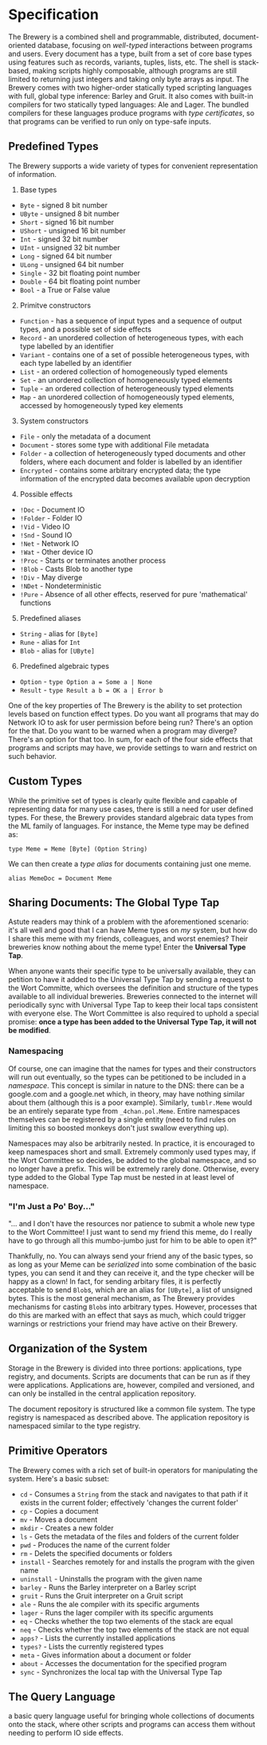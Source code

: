 Specification
=============

The Brewery is a combined shell and programmable, distributed, document-oriented database, focusing on *well-typed* interactions between programs and users. Every document has a type, built from a set of core base types using features such as records, variants, tuples, lists, etc. The shell is stack-based, making scripts highly composable, although programs are still limited to returning just integers and taking only byte arrays as input. The Brewery comes with two higher-order statically typed scripting languages with full, global type inference: Barley and Gruit. It also comes with built-in compilers for two statically typed languages: Ale and Lager. The bundled compilers for these languages produce programs with *type certificates*, so that programs can be verified to run only on type-safe inputs.



Predefined Types
----------------

The Brewery supports a wide variety of types for convenient representation of information.

1. Base types
  + `Byte` - signed 8 bit number
  + `UByte` - unsigned 8 bit number
  + `Short` - signed 16 bit number
  + `UShort` - unsigned 16 bit number
  + `Int` - signed 32 bit number
  + `UInt` - unsigned 32 bit number
  + `Long` - signed 64 bit number
  + `ULong` - unsigned 64 bit number
  + `Single` - 32 bit floating point number
  + `Double` - 64 bit floating point number
  + `Bool` - a True or False value
2. Primitve constructors
  + `Function` - has a sequence of input types and a sequence of output types, and a possible set of side effects
  + `Record` - an unordered collection of heterogeneous types, with each type labelled by an identifier
  + `Variant` - contains one of a set of possible heterogeneous types, with each type labelled by an identifier
  + `List` - an ordered collection of homogeneously typed elements
  + `Set` - an unordered collection of homogeneously typed elements
  + `Tuple` - an ordered collection of heterogeneously typed elements
  + `Map` - an unordered collection of homogeneously typed elements, accessed by homogeneously typed key elements
3. System constructors
  + `File` - only the metadata of a document
  + `Document` - stores some type with additional File metadata
  + `Folder` - a collection of heterogeneously typed documents and other folders, where each document and folder is labelled by an identifier
  + `Encrypted` - contains some arbitrary encrypted data; the type information of the encrypted data becomes available upon decryption
4. Possible effects
  + `!Doc` - Document IO
  + `!Folder` - Folder IO
  + `!Vid` - Video IO
  + `!Snd` - Sound IO
  + `!Net` - Network IO
  + `!Wat` - Other device IO
  + `!Proc` - Starts or terminates another process
  + `!Blob` - Casts Blob to another type
  + `!Div` - May diverge
  + `!NDet` - Nondeterministic
  + `!Pure` - Absence of all other effects, reserved for pure 'mathematical' functions
5. Predefined aliases
  + `String` - alias for `[Byte]`
  + `Rune` - alias for `Int`
  + `Blob` - alias for `[UByte]`
6. Predefined algebraic types
  + `Option` - `type Option a = Some a | None`
  + `Result` - `type Result a b = OK a | Error b`

One of the key properties of The Brewery is the ability to set protection levels based on function effect types. Do you want all programs that may do Network IO to ask for user permission before being run? There's an option for the that. Do you want to be warned when a program may diverge? There's an option for that too. In sum, for each of the four side effects that programs and scripts may have, we provide settings to warn and restrict on such behavior.



Custom Types
------------

While the primitive set of types is clearly quite flexible and capable of representing data for many use cases, there is still a need for user defined types. For these, the Brewery provides standard algebraic data types from the ML family of languages. For instance, the Meme type may be defined as:

```
type Meme = Meme [Byte] (Option String)
```

We can then create a *type alias* for documents containing just one meme.

```
alias MemeDoc = Document Meme
```



Sharing Documents: The Global Type Tap
--------------------------------------

Astute readers may think of a problem with the aforementioned scenario: it's all well and good that I can have Meme types on *my* system, but how do I share this meme with my friends, colleagues, and worst enemies? Their breweries know nothing about the meme type! Enter the **Universal Type Tap**.

When anyone wants their specific type to be universally available, they can petition to have it added to the Universal Type Tap by sending a request to the Wort Committe, which oversees the definition and structure of the types available to all individual breweries. Breweries connected to the internet will periodically sync with Universal Type Tap to keep their local taps consistent with everyone else. The Wort Committee is also required to uphold a special promise: **once a type has been added to the Universal Type Tap, it will not be modified**.

### Namespacing

Of course, one can imagine that the names for types and their constructors will run out eventually, so the types can be petitioned to be included in a *namespace*. This concept is similar in nature to the DNS: there can be a google.com and a google.net which, in theory, may have nothing similar about them (although this is a poor example). Similarly, `tumblr.Meme` would be an entirely separate type from `_4chan.pol.Meme`. Entire namespaces themselves can be registered by a single entity (need to find rules on limiting this so boosted monkeys don't just swallow everything up).

Namespaces may also be arbitrarily nested. In practice, it is encouraged to keep namespaces short and small. Extremely commonly used types may, if the Wort Committee so decides, be added to the global namespace, and so no longer have a prefix. This will be extremely rarely done. Otherwise, every type added to the Global Type Tap must be nested in at least level of namespace.

### "I'm Just a Po' Boy..."

"... and I don't have the resources nor patience to submit a whole new type to the Wort Committee! I just want to send my friend this meme, do I really have to go through all this mumbo-jumbo just for him to be able to open it?"

Thankfully, no. You can always send your friend any of the basic types, so as long as your Meme can be *serialized* into some combination of the basic types, you can send it and they can receive it, and the type checker will be happy as a clown! In fact, for sending arbitary files, it is perfectly acceptable to send `Blob`s, which are an alias for `[UByte]`, a list of unsigned bytes. This is the most general mechanism, as The Brewery provides mechanisms for casting `Blob`s into arbitrary types. However, processes that do this are marked with an effect that says as much, which could trigger warnings or restrictions your friend may have active on their Brewery.



Organization of the System
--------------------------

Storage in the Brewery is divided into three portions: applications, type registry, and documents. Scripts are documents that can be run as if they were applications. Applications are, however, compiled and versioned, and can only be installed in the central application repository.

The document repository is structured like a common file system. The type registry is namespaced as described above. The application repository is namespaced similar to the type registry.



Primitive Operators
-------------------

The Brewery comes with a rich set of built-in operators for manipulating the system. Here's a basic subset:

+ `cd` - Consumes a `String` from the stack and navigates to that path if it exists in the current folder; effectively 'changes the current folder'
+ `cp` - Copies a document
+ `mv` - Moves a document
+ `mkdir` - Creates a new folder
+ `ls` - Gets the metadata of the files and folders of the current folder
+ `pwd` - Produces the name of the current folder
+ `rm` - Delets the specified documents or folders
+ `install` - Searches remotely for and installs the program with the given name
+ `uninstall` - Uninstalls the program with the given name
+ `barley` - Runs the Barley interpreter on a Barley script
+ `gruit` - Runs the Gruit interpreter on a Gruit script
+ `ale` - Runs the ale compiler with its specific arguments
+ `lager` - Runs the lager compiler with its specific arguments
+ `eq` - Checks whether the top two elements of the stack are equal
+ `neq` - Checks whether the top two elements of the stack are not equal
+ `apps?` - Lists the currently installed applications
+ `types?` - Lists the currently registered types
+ `meta` - Gives information about a document or folder
+ `about` - Accesses the documentation for the specified program
+ `sync` - Synchronizes the local tap with the Universal Type Tap


The Query Language
------------------

a basic query language useful for bringing whole collections of documents onto the stack, where other scripts and programs can access them without needing to perform IO side effects.